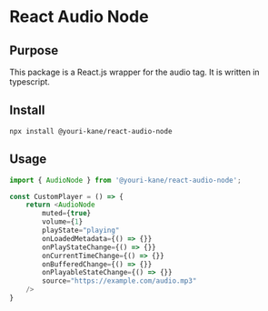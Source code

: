 # React Audio Node

## Purpose
This package is a React.js wrapper for the audio tag. It is written in typescript.

## Install
```
npx install @youri-kane/react-audio-node
```

## Usage
```javascript
import { AudioNode } from '@youri-kane/react-audio-node';

const CustomPlayer = () => {
    return <AudioNode 
        muted={true}
        volume={1}
        playState="playing"
        onLoadedMetadata={() => {}}
        onPlayStateChange={() => {}}
        onCurrentTimeChange={() => {}}
        onBufferedChange={() => {}}
        onPlayableStateChange={() => {}}
        source="https://example.com/audio.mp3"
    />
}
```